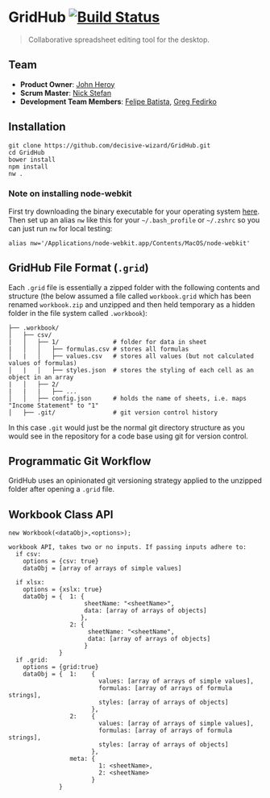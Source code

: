# GridHub [![Build Status](https://travis-ci.org/decisive-wizard/GridHub.svg?branch=master)](https://travis-ci.org/decisive-wizard/GridHub)

> Collaborative spreadsheet editing tool for the desktop.

## Team

  - __Product Owner__: [John Heroy](https://github.com/johnheroy)
  - __Scrum Master__: [Nick Stefan](https://github.com/nickstefan)
  - __Development Team Members__: [Felipe Batista](https://github.com/fsbatista), [Greg Fedirko](https://github.com/doublelift)

## Installation

```
git clone https://github.com/decisive-wizard/GridHub.git
cd GridHub
bower install
npm install
nw .
```

### Note on installing node-webkit

First try downloading the binary executable for your operating system [here](https://github.com/rogerwang/node-webkit). Then set up an alias `nw` like this for your `~/.bash_profile` or `~/.zshrc` so you can just run `nw` for local testing:

```
alias nw='/Applications/node-webkit.app/Contents/MacOS/node-webkit'
```

## GridHub File Format (`.grid`)

Each `.grid` file is essentially a zipped folder with the following contents and structure (the below assumed a file called `workbook.grid` which has been renamed `workbook.zip` and unzipped and then held temporary as a hidden folder in the file system called `.workbook`):

```
├── .workbook/
│   ├── csv/
|   │   ├── 1/               # folder for data in sheet
|   │   │   ├── formulas.csv # stores all formulas
│   |   │   ├── values.csv   # stores all values (but not calculated values of formulas)
│   |   │   ├── styles.json  # stores the styling of each cell as an object in an array
|   │   ├── 2/
|   |   |   ├── ...
│   │   ├── config.json      # holds the name of sheets, i.e. maps "Income Statement" to "1"
│   ├── .git/                # git version control history
```

In this case `.git` would just be the normal git directory structure as you would see in the repository for a code base using git for version control.

## Programmatic Git Workflow

GridHub uses an opinionated git versioning strategy applied to the unzipped folder after opening a `.grid` file.

## Workbook Class API
`new Workbook(<dataObj>,<options>);`

```
workbook API, takes two or no inputs. If passing inputs adhere to:
  if csv:
    options = {csv: true}
    dataObj = [array of arrays of simple values]

  if xlsx:
    options = {xslx: true}
    dataObj = {  1: {
                     sheetName: "<sheetName>",
                     data: [array of arrays of objects]
                    },
                 2: {
                      sheetName: "<sheetName",
                      data: [array of arrays of objects]
                     }
              }
  if .grid:
    options = {grid:true}
    dataObj = {  1:    {
                         values: [array of arrays of simple values],
                         formulas: [array of arrays of formula strings],
                         styles: [array of arrays of objects]
                       },
                 2:    {
                         values: [array of arrays of simple values],
                         formulas: [array of arrays of formula strings],
                         styles: [array of arrays of objects]
                       },
                 meta: {
                         1: <sheetName>,
                         2: <sheetName>
                       }
              }
```
